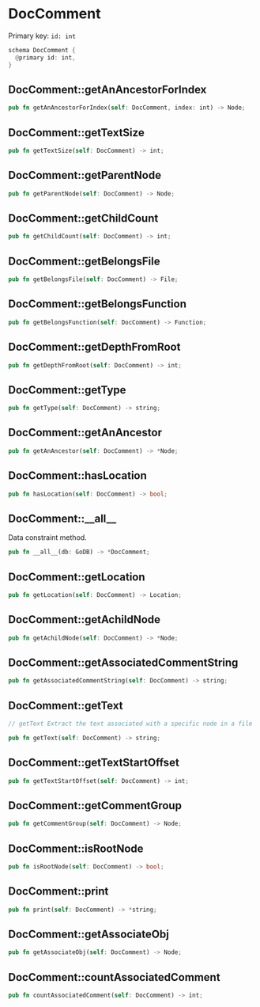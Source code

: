 # DocComment

Primary key: `id: int`

```rust
schema DocComment {
  @primary id: int,
}
```
## DocComment::getAnAncestorForIndex

```rust
pub fn getAnAncestorForIndex(self: DocComment, index: int) -> Node;
```
## DocComment::getTextSize

```rust
pub fn getTextSize(self: DocComment) -> int;
```
## DocComment::getParentNode

```rust
pub fn getParentNode(self: DocComment) -> Node;
```
## DocComment::getChildCount

```rust
pub fn getChildCount(self: DocComment) -> int;
```
## DocComment::getBelongsFile

```rust
pub fn getBelongsFile(self: DocComment) -> File;
```
## DocComment::getBelongsFunction

```rust
pub fn getBelongsFunction(self: DocComment) -> Function;
```
## DocComment::getDepthFromRoot

```rust
pub fn getDepthFromRoot(self: DocComment) -> int;
```
## DocComment::getType

```rust
pub fn getType(self: DocComment) -> string;
```
## DocComment::getAnAncestor

```rust
pub fn getAnAncestor(self: DocComment) -> *Node;
```
## DocComment::hasLocation

```rust
pub fn hasLocation(self: DocComment) -> bool;
```
## DocComment::\_\_all\_\_

Data constraint method.

```rust
pub fn __all__(db: GoDB) -> *DocComment;
```
## DocComment::getLocation

```rust
pub fn getLocation(self: DocComment) -> Location;
```
## DocComment::getAchildNode

```rust
pub fn getAchildNode(self: DocComment) -> *Node;
```
## DocComment::getAssociatedCommentString

```rust
pub fn getAssociatedCommentString(self: DocComment) -> string;
```
## DocComment::getText

```java
// getText Extract the text associated with a specific node in a file
```
```rust
pub fn getText(self: DocComment) -> string;
```
## DocComment::getTextStartOffset

```rust
pub fn getTextStartOffset(self: DocComment) -> int;
```
## DocComment::getCommentGroup

```rust
pub fn getCommentGroup(self: DocComment) -> Node;
```
## DocComment::isRootNode

```rust
pub fn isRootNode(self: DocComment) -> bool;
```
## DocComment::print

```rust
pub fn print(self: DocComment) -> *string;
```
## DocComment::getAssociateObj

```rust
pub fn getAssociateObj(self: DocComment) -> Node;
```
## DocComment::countAssociatedComment

```rust
pub fn countAssociatedComment(self: DocComment) -> int;
```
